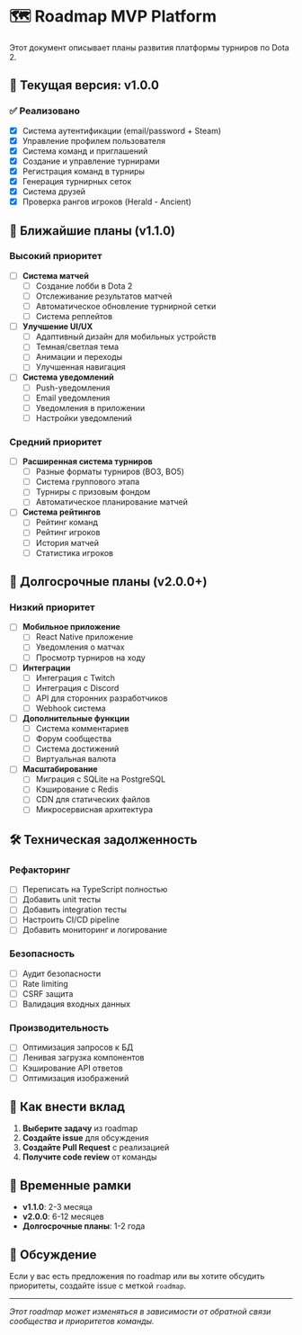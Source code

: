 # 🗺️ Roadmap MVP Platform

Этот документ описывает планы развития платформы турниров по Dota 2.

## 🎯 Текущая версия: v1.0.0

### ✅ Реализовано
- [x] Система аутентификации (email/password + Steam)
- [x] Управление профилем пользователя
- [x] Система команд и приглашений
- [x] Создание и управление турнирами
- [x] Регистрация команд в турниры
- [x] Генерация турнирных сеток
- [x] Система друзей
- [x] Проверка рангов игроков (Herald - Ancient)

## 🚀 Ближайшие планы (v1.1.0)

### Высокий приоритет
- [ ] **Система матчей**
  - [ ] Создание лобби в Dota 2
  - [ ] Отслеживание результатов матчей
  - [ ] Автоматическое обновление турнирной сетки
  - [ ] Система реплейтов

- [ ] **Улучшение UI/UX**
  - [ ] Адаптивный дизайн для мобильных устройств
  - [ ] Темная/светлая тема
  - [ ] Анимации и переходы
  - [ ] Улучшенная навигация

- [ ] **Система уведомлений**
  - [ ] Push-уведомления
  - [ ] Email уведомления
  - [ ] Уведомления в приложении
  - [ ] Настройки уведомлений

### Средний приоритет
- [ ] **Расширенная система турниров**
  - [ ] Разные форматы турниров (BO3, BO5)
  - [ ] Система группового этапа
  - [ ] Турниры с призовым фондом
  - [ ] Автоматическое планирование матчей

- [ ] **Система рейтингов**
  - [ ] Рейтинг команд
  - [ ] Рейтинг игроков
  - [ ] История матчей
  - [ ] Статистика игроков

## 🎨 Долгосрочные планы (v2.0.0+)

### Низкий приоритет
- [ ] **Мобильное приложение**
  - [ ] React Native приложение
  - [ ] Уведомления о матчах
  - [ ] Просмотр турниров на ходу

- [ ] **Интеграции**
  - [ ] Интеграция с Twitch
  - [ ] Интеграция с Discord
  - [ ] API для сторонних разработчиков
  - [ ] Webhook система

- [ ] **Дополнительные функции**
  - [ ] Система комментариев
  - [ ] Форум сообщества
  - [ ] Система достижений
  - [ ] Виртуальная валюта

- [ ] **Масштабирование**
  - [ ] Миграция с SQLite на PostgreSQL
  - [ ] Кэширование с Redis
  - [ ] CDN для статических файлов
  - [ ] Микросервисная архитектура

## 🛠️ Техническая задолженность

### Рефакторинг
- [ ] Переписать на TypeScript полностью
- [ ] Добавить unit тесты
- [ ] Добавить integration тесты
- [ ] Настроить CI/CD pipeline
- [ ] Добавить мониторинг и логирование

### Безопасность
- [ ] Аудит безопасности
- [ ] Rate limiting
- [ ] CSRF защита
- [ ] Валидация входных данных

### Производительность
- [ ] Оптимизация запросов к БД
- [ ] Ленивая загрузка компонентов
- [ ] Кэширование API ответов
- [ ] Оптимизация изображений

## 🤝 Как внести вклад

1. **Выберите задачу** из roadmap
2. **Создайте issue** для обсуждения
3. **Создайте Pull Request** с реализацией
4. **Получите code review** от команды

## 📅 Временные рамки

- **v1.1.0**: 2-3 месяца
- **v2.0.0**: 6-12 месяцев
- **Долгосрочные планы**: 1-2 года

## 💬 Обсуждение

Если у вас есть предложения по roadmap или вы хотите обсудить приоритеты, создайте issue с меткой `roadmap`.

---

*Этот roadmap может изменяться в зависимости от обратной связи сообщества и приоритетов команды.*
